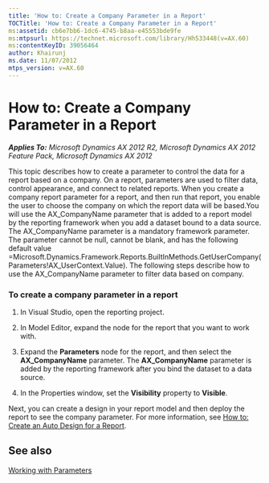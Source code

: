 ```yaml
---
title: 'How to: Create a Company Parameter in a Report'
TOCTitle: 'How to: Create a Company Parameter in a Report'
ms:assetid: cb6e7bb6-1dc6-4745-b8aa-e45553bde9fe
ms:mtpsurl: https://technet.microsoft.com/library/Hh533448(v=AX.60)
ms:contentKeyID: 39056464
author: Khairunj
ms.date: 11/07/2012
mtps_version: v=AX.60
---
```


# How to: Create a Company Parameter in a Report 


_**Applies To:** Microsoft Dynamics AX 2012 R2, Microsoft Dynamics AX 2012 Feature Pack, Microsoft Dynamics AX 2012_

This topic describes how to create a parameter to control the data for a report based on a company. On a report, parameters are used to filter data, control appearance, and connect to related reports. When you create a company report parameter for a report, and then run that report, you enable the user to choose the company on which the report data will be based.You will use the AX\_CompanyName parameter that is added to a report model by the reporting framework when you add a dataset bound to a data source. The AX\_CompanyName parameter is a mandatory framework parameter. The parameter cannot be null, cannot be blank, and has the following default value =Microsoft.Dynamics.Framework.Reports.BuiltInMethods.GetUserCompany(Parameters\!AX\_UserContext.Value). The following steps describe how to use the AX\_CompanyName parameter to filter data based on company.

### To create a company parameter in a report

1.  In Visual Studio, open the reporting project.

2.  In Model Editor, expand the node for the report that you want to work with.

3.  Expand the **Parameters** node for the report, and then select the **AX\_CompanyName** parameter. The **AX\_CompanyName** parameter is added by the reporting framework after you bind the dataset to a data source.

4.  In the Properties window, set the **Visibility** property to **Visible**.

Next, you can create a design in your report model and then deploy the report to see the company parameter. For more information, see [How to: Create an Auto Design for a Report](how-to-create-an-auto-design-for-a-report.md).

## See also

[Working with Parameters](working-with-parameters.md)

